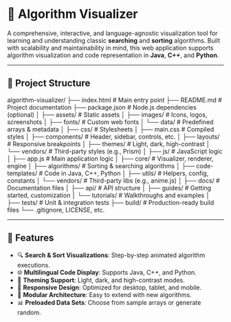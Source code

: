 # 🧠 Algorithm Visualizer

A comprehensive, interactive, and language-agnostic visualization tool for learning and understanding classic **searching** and **sorting** algorithms. Built with scalability and maintainability in mind, this web application supports algorithm visualization and code representation in **Java**, **C++**, and **Python**.

---

## 📁 Project Structure

algorithm-visualizer/
├── index.html # Main entry point
├── README.md # Project documentation
├── package.json # Node.js dependencies (optional)
│
├── assets/ # Static assets
│ ├── images/ # Icons, logos, screenshots
│ ├── fonts/ # Custom web fonts
│ └── data/ # Predefined arrays & metadata
│
├── css/ # Stylesheets
│ ├── main.css # Compiled styles
│ ├── components/ # Header, sidebar, controls, etc.
│ ├── layouts/ # Responsive breakpoints
│ ├── themes/ # Light, dark, high-contrast
│ └── vendors/ # Third-party styles (e.g., Prism)
│
├── js/ # JavaScript logic
│ ├── app.js # Main application logic
│ ├── core/ # Visualizer, renderer, engine
│ ├── algorithms/ # Sorting & searching algorithms
│ ├── code-templates/ # Code in Java, C++, Python
│ ├── utils/ # Helpers, config, constants
│ └── vendors/ # Third-party libs (e.g., anime.js)
│
├── docs/ # Documentation files
│ ├── api/ # API structure
│ ├── guides/ # Getting started, customization
│ └── tutorials/ # Walkthroughs and examples
│
├── tests/ # Unit & integration tests
├── build/ # Production-ready build files
└── .gitignore, LICENSE, etc.

---

## 🚀 Features

- 🔍 **Search & Sort Visualizations**: Step-by-step animated algorithm executions.
- 🌐 **Multilingual Code Display**: Supports Java, C++, and Python.
- 🎨 **Theming Support**: Light, dark, and high-contrast modes.
- 📱 **Responsive Design**: Optimized for desktop, tablet, and mobile.
- 🧩 **Modular Architecture**: Easy to extend with new algorithms.
- 📊 **Preloaded Data Sets**: Choose from sample arrays or generate random.
